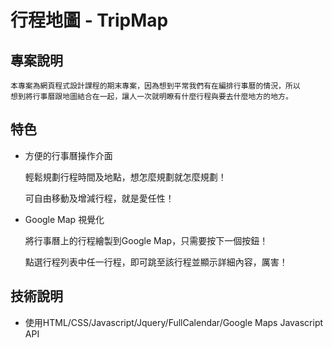 # 行程地圖 - TripMap #

## 專案說明 ##
	本專案為網頁程式設計課程的期末專案，因為想到平常我們有在編排行事曆的情況，所以
	想到將行事曆跟地圖結合在一起，讓人一次就明瞭有什麼行程與要去什麼地方的地方。

## 特色 ##

- 方便的行事曆操作介面

	輕鬆規劃行程時間及地點，想怎麼規劃就怎麼規劃！

	可自由移動及增減行程，就是愛任性！
	
- Google Map 視覺化

	將行事曆上的行程繪製到Google Map，只需要按下一個按鈕！

	點選行程列表中任一行程，即可跳至該行程並顯示詳細內容，厲害！
		
## 技術說明 ##

- 使用HTML/CSS/Javascript/Jquery/FullCalendar/Google Maps Javascript API

